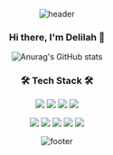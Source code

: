 <div align='center'>

![header](https://capsule-render.vercel.app/api?type=waving&color=gradient&height=220&section=header&text=Daeun%20Lee&fontSize=50&animation=fadeIn&fontAlignY=38&desc=Client%20Developer%20with%20React%20Native&descAlignY=51&descAlign=62)

  <h3>Hi there, I'm Delilah 👋</h3>
<!--   <li>🌱 I’m currently learning  Kotlin</li> -->
<!--   <li>📫 How to reach me: ddeelee22@gamil.com</li><br> -->
  
![Anurag's GitHub stats](https://github-readme-stats.vercel.app/api?username=delilah1004&show_icons=true&count_private=true&bg_color=FFFFFF&icon_color=A16AB1&title_color=601870&hide=issues)<br>
<!-- ![Top Langs](https://github-readme-stats.vercel.app/api/top-langs/?username=delilah1004&hide=python)<br> -->
<!-- ![willianrod's wakatime stats](https://github-readme-stats.vercel.app/api/wakatime?username=delilah1004) -->

  <h3>🛠 Tech Stack 🛠</h3>
  <p>
    <img src="https://img.shields.io/badge/ReactNative-61DAFB?style=flat&logo=React&logoColor=white"/>
    <img src="https://img.shields.io/badge/JavaScript-F7DF1E?style=flat&logo=JavaScript&logoColor=white"/>
    <img src="https://img.shields.io/badge/Android-3DDC84?style=flat&logo=Android&logoColor=white"/>
    <img src="https://img.shields.io/badge/Java-007396?style=flat&logo=Java&logoColor=white"/>
<!--     <img src="https://img.shields.io/badge/Kotlin-E54063?style=flat&logo=Kotlin&logoColor=white"/>  -->
  </p>
  <p>
    <img src="https://img.shields.io/badge/Python-3776AB?style=flat&logo=Python&logoColor=white"/>
    <img src="https://img.shields.io/badge/Flask-000000?style=flat&logo=Flask&logoColor=white"/>
    <img src="https://img.shields.io/badge/Mysql-3461AA?style=flat&logo=MySql&logoColor=white"/>
    <img src="https://img.shields.io/badge/Firebase-FFCA28?style=flat&logo=Firebase&logoColor=black"/>
    <img src="https://img.shields.io/badge/Git-F05032?style=flat&logo=Git&logoColor=white"/>
  </p>

![footer](https://capsule-render.vercel.app/api?type=waving&color=gradient&height=100&section=footer)
  
</div>
